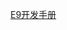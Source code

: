 [E9开发手册](https://github.com/Y-Aron/cloud-note/blob/master/weaver/Ecology9%E5%BC%80%E5%8F%91%E6%89%8B%E5%86%8C.md)
